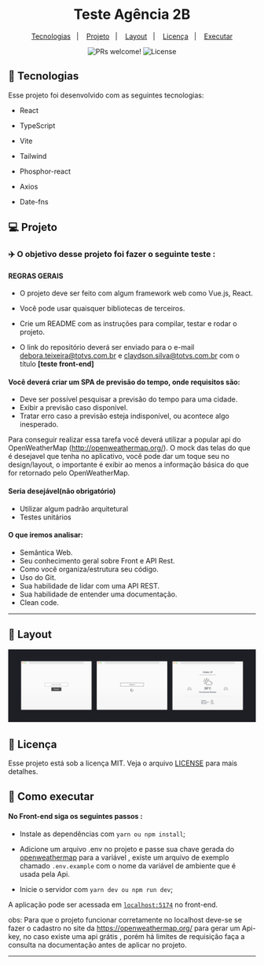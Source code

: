 <h1 align="center">
  Teste Agência 2B
</h1>

<p align="center">
  <a href="#-tecnologias">Tecnologias</a>&nbsp;&nbsp;&nbsp;|&nbsp;&nbsp;&nbsp;
  <a href="#-projeto">Projeto</a>&nbsp;&nbsp;&nbsp;|&nbsp;&nbsp;&nbsp;
  <a href="#-layout">Layout</a>&nbsp;&nbsp;&nbsp;|&nbsp;&nbsp;&nbsp;
  <a href="#memo-licença">Licença</a>&nbsp;&nbsp;&nbsp;|&nbsp;&nbsp;&nbsp;
  <a href="#memo-licença">Executar</a>
</p>

<p align="center">
 <img src="https://img.shields.io/static/v1?label=PRs&message=welcome&color=49AA26&labelColor=000000" alt="PRs welcome!" />
  <img alt="License" src="https://img.shields.io/static/v1?label=license&message=MIT&color=49AA26&labelColor=000000">
</p>

## 🚀 Tecnologias

Esse projeto foi desenvolvido com as seguintes tecnologias:

- React
  
- TypeScript
  
- Vite

- Tailwind
  
- Phosphor-react

- Axios

- Date-fns

## 💻 Projeto

### ✈️ O objetivo desse projeto foi fazer o seguinte teste : 

#### REGRAS GERAIS
- O projeto deve ser feito com algum framework web como Vue.js, React.
- Você pode usar quaisquer bibliotecas de terceiros.
- Crie um README com as instruções para compilar, testar e rodar o projeto.

- O link do repositório deverá ser enviado para o e-mail debora.teixeira@totvs.com.br e claydson.silva@totvs.com.br com o título **[teste front-end]**


#### Você deverá criar um SPA de previsão do tempo, onde requisitos são:
- Deve ser possível pesquisar a previsão do tempo para uma cidade.
- Exibir a previsão caso disponível.
- Tratar erro caso a previsão esteja indisponível, ou acontece algo inesperado.

Para conseguir realizar essa tarefa você deverá utilizar a popular api do OpenWeatherMap (http://openweathermap.org/). O mock das telas do que é desejavel que tenha no aplicativo, você pode dar um toque seu no design/layout, o importante é exibir ao menos a informação básica do que for retornado pelo OpenWeatherMap.




#### Seria desejável(não obrigatório)
- Utilizar algum padrão arquitetural
- Testes unitários


#### O que iremos analisar:
- Semântica Web.
- Seu conhecimento geral sobre Front e API Rest.
- Como você organiza/estrutura seu código.
- Uso do Git.
- Sua habilidade de lidar com uma API REST.
- Sua habilidade de entender uma documentação.
- Clean code.

-----

## 🔖 Layout

![home](assets/front-end-home.png)

## 📝 Licença

Esse projeto está sob a licença MIT. Veja o arquivo [LICENSE](LICENSE.md) para mais detalhes.

##  📜 Como executar

#### No Front-end siga os seguintes passos :

- Instale as dependências com `yarn ou npm install`;

- Adicione um arquivo .env no projeto e passe sua chave gerada do [openweathermap](https://openweathermap.org/) para a variável , existe um arquivo de exemplo chamado `.env.example` com o nome da variável de ambiente que é usada pela Api.

- Inicie o servidor com `yarn dev ou npm run dev`;

A aplicação pode ser acessada em [`localhost:5174`](http://localhost:5174/) no front-end.

obs: Para que o projeto funcionar corretamente no localhost deve-se se fazer o cadastro no site da https://openweathermap.org/ para gerar um Api-key, no caso existe uma api grátis , porém há limites de requisição faça a consulta na documentação antes de aplicar no projeto.

-------